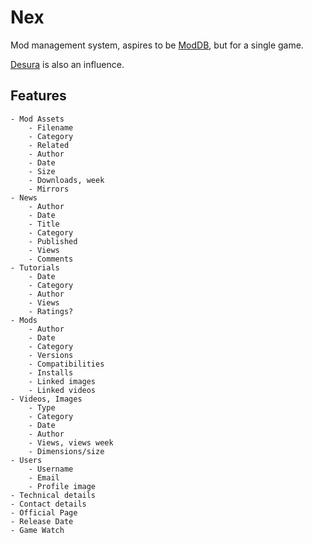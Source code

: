 # Nex
Mod management system, aspires to be [ModDB](http://www.moddb.com),
but for a single game.

[Desura](http://www.desura.com) is also an influence.

## Features

    - Mod Assets
        - Filename
        - Category
        - Related
        - Author
        - Date
        - Size
        - Downloads, week
        - Mirrors
    - News
        - Author
        - Date
        - Title
        - Category
        - Published
        - Views
        - Comments
    - Tutorials
        - Date
        - Category
        - Author
        - Views
        - Ratings?
    - Mods
        - Author
        - Date
        - Category
        - Versions
        - Compatibilities
        - Installs
        - Linked images
        - Linked videos
    - Videos, Images
        - Type
        - Category
        - Date
        - Author
        - Views, views week
        - Dimensions/size
    - Users
        - Username
        - Email
        - Profile image
    - Technical details
    - Contact details
    - Official Page
    - Release Date
    - Game Watch
